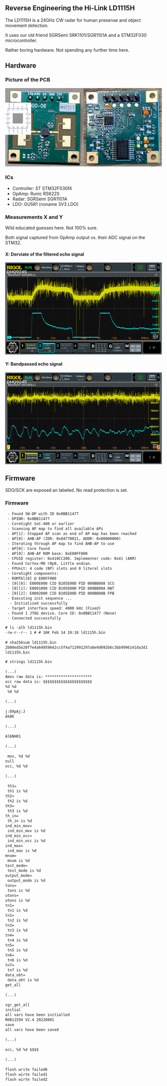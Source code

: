 
## Reverse Engineering the Hi-Link LD1115H

The LD1115H is a 24GHz CW radar for human presense and object movement detection. 

It uses our old friend SGRSemi SRK1101/SGR1101A and a STM32F030 microcontroller.

Rather boring hardware. Not spending any further time here.

## Hardware

### Picture of the PCB

![image info](./docs/pcb.jpeg)

### ICs

- Controller: ST STM32F030f4
- OpAmp: Runic RS622S
- Radar: SGRSemi SGR1101A
- LDO: GU5R1 (noname 3V3 LDO)


### Measurements X and Y

Wild educated guesses here. Not 100% sure.

Both signal captured from OpAmp output vs. their ADC signal on the STM32.

#### X: Derviate of the filtered  echo  signal

![image info](./docs/Signal_Y.png)


#### Y: Bandpassed echo signal

![image info](./docs/Signal_X.png)

## Firmware

SDO/SCK are exposed an labeled. No read protection is set.

### Firmware

```
 - Found SW-DP with ID 0x0BB11477
 - DPIDR: 0x0BB11477
 - CoreSight SoC-400 or earlier
 - Scanning AP map to find all available APs
 - AP[1]: Stopped AP scan as end of AP map has been reached
 - AP[0]: AHB-AP (IDR: 0x04770021, ADDR: 0x00000000)
 - Iterating through AP map to find AHB-AP to use
 - AP[0]: Core found
 - AP[0]: AHB-AP ROM base: 0xE00FF000
 - CPUID register: 0x410CC200. Implementer code: 0x41 (ARM)
 - Found Cortex-M0 r0p0, Little endian.
 - FPUnit: 4 code (BP) slots and 0 literal slots
 - CoreSight components:
 - ROMTbl[0] @ E00FF000
 - [0][0]: E000E000 CID B105E00D PID 000BB008 SCS
 - [0][1]: E0001000 CID B105E00D PID 000BB00A DWT
 - [0][2]: E0002000 CID B105E00D PID 000BB00B FPB
 - Executing init sequence ...
  - Initialized successfully
 - Target interface speed: 4000 kHz (Fixed)
 - Found 1 JTAG device. Core ID: 0x0BB11477 (None)
 - Connected successfully
```

```
# ls -alh ld1115h.bin 
-rw-r--r-- 1 # # 16K Feb 14 19:18 ld1115h.bin

# sha256sum ld1115h.bin 
2b00ed5e20f7e4a64959642cc5f4a712991297a8e9d092b6c3bb9996141da3d1  ld1115h.bin
```

```
# strings ld1115h.bin

(...)
Amov raw data is: *********************
occ raw data is: $$$$$$$$$$$$$$$$$$$$$$
%d %d
 %d %d

(...)

j:O9pAj:J
Ak8K

(...)

Al6NH01

(...)

 mov, %d %d
null
occ, %d %d

(...)

 th1=
 th1 is %d
th2=
 th2 is %d
th3=
 th3 is %d
th_in=
 th_in is %d
ind_min_mov=
 ind_min_mov is %d
ind_min_occ=
 ind_min_occ is %d
ind_max=
 ind_max is %d
mnum=
 mnum is %d
test_mode=
 test_mode is %d
output_mode=
 output_mode is %d
tons=
 tons is %d
utons=
utons is %d
tn1=
 tn1 is %d
tn2=
 tn2 is %d
tn3=
 tn3 is %d
tn4=
 tn4 is %d
tn5=
 tn5 is %d
tn6=
 tn6 is %d
tn7=
 tn7 is %d
data_obt=
 data_obt is %d
get_all

(...)

sgr_get_all
initial
all vars have been initialled
RKB1155H V2.4 20220801
save
all vars have been saved

(...)

occ, %d %d $$$$

(...)

flash write failed6
flash wirte failed1
flash wirte failed2
```